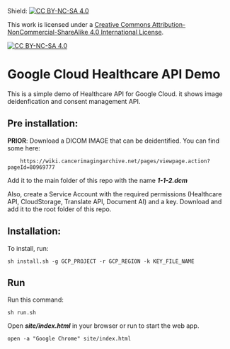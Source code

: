 Shield: [![CC BY-NC-SA 4.0][cc-by-nc-sa-shield]][cc-by-nc-sa]

This work is licensed under a
[Creative Commons Attribution-NonCommercial-ShareAlike 4.0 International License][cc-by-nc-sa].

[![CC BY-NC-SA 4.0][cc-by-nc-sa-image]][cc-by-nc-sa]

[cc-by-nc-sa]: http://creativecommons.org/licenses/by-nc-sa/4.0/
[cc-by-nc-sa-image]: https://licensebuttons.net/l/by-nc-sa/4.0/88x31.png
[cc-by-nc-sa-shield]: https://img.shields.io/badge/License-CC%20BY--NC--SA%204.0-lightgrey.svg

# Google Cloud Healthcare API Demo

This is a simple demo of Healthcare API for Google Cloud. it shows image deidenfication and consent management API.

## Pre installation:

**PRIOR**: Download a DICOM IMAGE that can be deidentified. You can find some here: 

        https://wiki.cancerimagingarchive.net/pages/viewpage.action?pageId=80969777 

Add it to the main folder of this repo with the name ***1-1-2.dcm***

Also, create a Service Account with the required permissions (Healthcare API, CloudStorage, Translate API, Document AI) and a key. Download and add it to the root folder of this repo.

## Installation: 

To install, run: 

```sh install.sh -g GCP_PROJECT -r GCP_REGION -k KEY_FILE_NAME```

## Run

Run this command:

```sh run.sh```

Open ***site/index.html*** in your browser or run to start the web app.

```open -a "Google Chrome" site/index.html```

